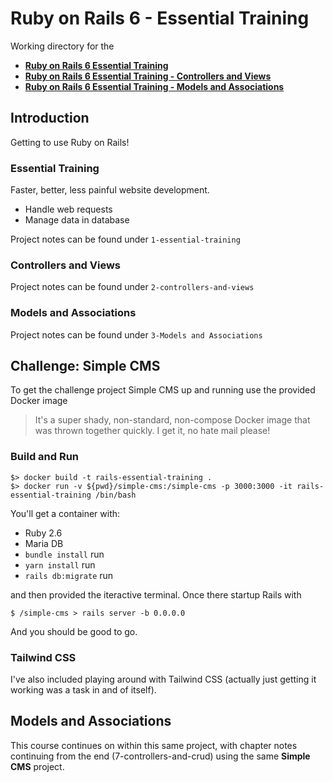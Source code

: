 # Ruby on Rails 6 - Essential Training

Working directory for the 

- **[Ruby on Rails 6 Essential Training](https://www.linkedin.com/learning/ruby-on-rails-6-essential-training)** 
- **[Ruby on Rails 6 Essential Training - Controllers and Views](https://www.linkedin.com/learning/ruby-on-rails-6-controllers-and-views)** 
- **[Ruby on Rails 6 Essential Training - Models and Associations](https://www.linkedin.com/learning/ruby-on-rails-6-essential-training-models-and-associations)** 

## Introduction

Getting to use Ruby on Rails!
### Essential Training 

Faster, better, less painful website development.

- Handle web requests
- Manage data in database

Project notes can be found under `1-essential-training`
### Controllers and Views

Project notes can be found under `2-controllers-and-views`
### Models and Associations

Project notes can be found under `3-Models and Associations`

## Challenge: Simple CMS

To get the challenge project Simple CMS up and running use the provided Docker image

> It's a super shady, non-standard, non-compose Docker image that was thrown together quickly.  I get it, no hate mail please!

### Build and Run

```
$> docker build -t rails-essential-training .
$> docker run -v ${pwd}/simple-cms:/simple-cms -p 3000:3000 -it rails-essential-training /bin/bash
```

You'll get a container with:

- Ruby 2.6
- Maria DB
- `bundle install` run
- `yarn install` run
- `rails db:migrate` run

and then provided the iteractive terminal.  Once there startup Rails with

```
$ /simple-cms > rails server -b 0.0.0.0
```

And you should be good to go.

### Tailwind CSS

I've also included playing around with Tailwind CSS (actually just getting it working was a task in and of itself).

## Models and Associations

This course continues on within this same project, with chapter notes continuing from the end (7-controllers-and-crud) using the same **Simple CMS** project.

